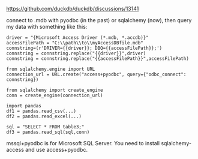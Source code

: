 
https://github.com/duckdb/duckdb/discussions/13141

connect to .mdb with pyodbc (in the past) or sqlalchemy (now), then query my data with something like this:

```
driver = "{Microsoft Access Driver (*.mdb, *.accdb)}"
accessFilePath = "C:\\path\\to\\myAccessDBfile.mdb" 
connstring=(r'DRIVER={{driver}}; DBQ={{accessFilePath}};')
connstring = connstring.replace("{{driver}}",driver)
connstring = connstring.replace("{{accessFilePath}}",accessFilePath)

from sqlalchemy.engine import URL
connection_url = URL.create("access+pyodbc", query={"odbc_connect": connstring})

from sqlalchemy import create_engine
conn = create_engine(connection_url)

import pandas
df1 = pandas.read_csv(...)
df2 = pandas.read_excel(...)

sql = "SELECT * FROM table3;"
df3 = pandas.read_sql(sql,conn)
```

mssql+pyodbc is for Microsoft SQL Server. You need to install sqlalchemy-access and use access+pyodbc.

